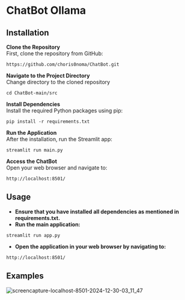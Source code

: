 # ChatBot Ollama

## Installation  
**Clone the Repository**  
First, clone the repository from GitHub:  
```
https://github.com/choris0noma/ChatBot.git
```

**Navigate to the Project Directory**  
Change directory to the cloned repository  
```
cd ChatBot-main/src
```  

**Install Dependencies**  
Install the required Python packages using pip:  
```
pip install -r requirements.txt
```  

**Run the Application**  
After the installation, run the Streamlit app:  
```
streamlit run main.py
```  


**Access the ChatBot**  
Open your web browser and navigate to:
```
http://localhost:8501/
```


## Usage  
- **Ensure that you have installed all dependencies as mentioned in requirements.txt.**  
- **Run the main application:**
```
streamlit run app.py
```
- **Open the application in your web browser by navigating to:**
```
http://localhost:8501/
```

## Examples
![screencapture-localhost-8501-2024-12-30-03_11_47](https://github.com/user-attachments/assets/775cca22-0ffd-4fde-948c-d817fbe16010)


 
